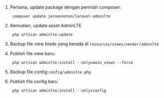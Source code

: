 1. Pertama, update package dengan perintah composer:

        composer update jeroennoten/laravel-adminlte

2. Kemudian, update  asset AdminLTE

        php artisan adminlte:update

3. Backup file view blade yang berada di `resources/views/vendor/adminlte`

4. Publish file view baru:

        php artisan adminlte:install --only=main_views --force

5. Backup file config `config/adminlte.php`

6. Publish file config baru

        php artisan adminlte:install --only=config
